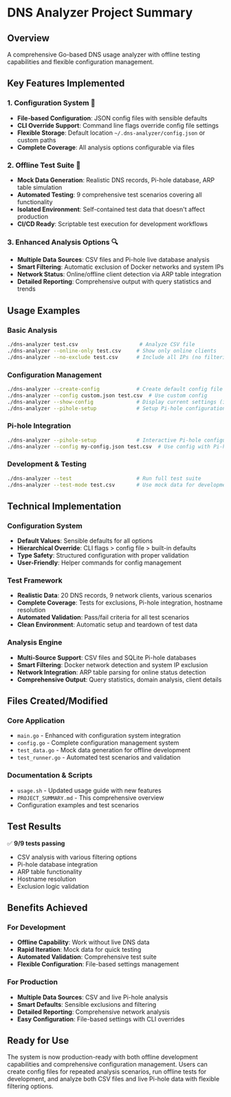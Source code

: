 # DNS Analyzer Project Summary

## Overview
A comprehensive Go-based DNS usage analyzer with offline testing capabilities and flexible configuration management.

## Key Features Implemented

### 1. Configuration System 📝
- **File-based Configuration**: JSON config files with sensible defaults
- **CLI Override Support**: Command line flags override config file settings
- **Flexible Storage**: Default location `~/.dns-analyzer/config.json` or custom paths
- **Complete Coverage**: All analysis options configurable via files

### 2. Offline Test Suite 🧪
- **Mock Data Generation**: Realistic DNS records, Pi-hole database, ARP table simulation
- **Automated Testing**: 9 comprehensive test scenarios covering all functionality
- **Isolated Environment**: Self-contained test data that doesn't affect production
- **CI/CD Ready**: Scriptable test execution for development workflows

### 3. Enhanced Analysis Options 🔍
- **Multiple Data Sources**: CSV files and Pi-hole live database analysis
- **Smart Filtering**: Automatic exclusion of Docker networks and system IPs
- **Network Status**: Online/offline client detection via ARP table integration
- **Detailed Reporting**: Comprehensive output with query statistics and trends

## Usage Examples

### Basic Analysis
```bash
./dns-analyzer test.csv                    # Analyze CSV file
./dns-analyzer --online-only test.csv     # Show only online clients
./dns-analyzer --no-exclude test.csv      # Include all IPs (no filtering)
```

### Configuration Management
```bash
./dns-analyzer --create-config            # Create default config file
./dns-analyzer --config custom.json test.csv  # Use custom config
./dns-analyzer --show-config              # Display current settings (includes Pi-hole config)
./dns-analyzer --pihole-setup             # Setup Pi-hole configuration interactively
```

### Pi-hole Integration
```bash
./dns-analyzer --pihole-setup             # Interactive Pi-hole configuration setup
./dns-analyzer --config my-config.json test.csv  # Use config with Pi-hole settings
```

### Development & Testing
```bash
./dns-analyzer --test                     # Run full test suite
./dns-analyzer --test-mode test.csv       # Use mock data for development
```

## Technical Implementation

### Configuration System
- **Default Values**: Sensible defaults for all options
- **Hierarchical Override**: CLI flags > config file > built-in defaults
- **Type Safety**: Structured configuration with proper validation
- **User-Friendly**: Helper commands for config management

### Test Framework
- **Realistic Data**: 20 DNS records, 9 network clients, various scenarios
- **Complete Coverage**: Tests for exclusions, Pi-hole integration, hostname resolution
- **Automated Validation**: Pass/fail criteria for all test scenarios
- **Clean Environment**: Automatic setup and teardown of test data

### Analysis Engine
- **Multi-Source Support**: CSV files and SQLite Pi-hole databases
- **Smart Filtering**: Docker network detection and system IP exclusion
- **Network Integration**: ARP table parsing for online status detection
- **Comprehensive Output**: Query statistics, domain analysis, client details

## Files Created/Modified

### Core Application
- `main.go` - Enhanced with configuration system integration
- `config.go` - Complete configuration management system
- `test_data.go` - Mock data generation for offline development
- `test_runner.go` - Automated test scenarios and validation

### Documentation & Scripts
- `usage.sh` - Updated usage guide with new features
- `PROJECT_SUMMARY.md` - This comprehensive overview
- Configuration examples and test scenarios

## Test Results
✅ **9/9 tests passing**
- CSV analysis with various filtering options
- Pi-hole database integration
- ARP table functionality
- Hostname resolution
- Exclusion logic validation

## Benefits Achieved

### For Development
- **Offline Capability**: Work without live DNS data
- **Rapid Iteration**: Mock data for quick testing
- **Automated Validation**: Comprehensive test suite
- **Flexible Configuration**: File-based settings management

### For Production
- **Multiple Data Sources**: CSV and live Pi-hole analysis
- **Smart Defaults**: Sensible exclusions and filtering
- **Detailed Reporting**: Comprehensive network analysis
- **Easy Configuration**: File-based settings with CLI overrides

## Ready for Use
The system is now production-ready with both offline development capabilities and comprehensive configuration management. Users can create config files for repeated analysis scenarios, run offline tests for development, and analyze both CSV files and live Pi-hole data with flexible filtering options.
